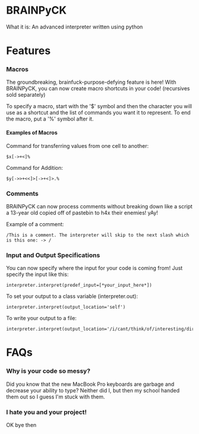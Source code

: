 # BRAINPyCK

What it is: An advanced interpreter written using python





# Features

### Macros
The groundbreaking, brainfuck-purpose-defying feature is here! With BRAINPyCK, you can now create macro shortcuts in your code! (recursives sold separately)

To specify a macro, start with the '$' symbol and then the character you will use as a shortcut and the list of commands you want it to represent. To end the macro, put a '%' symbol after it.

#### Examples of Macros

Command for transferring values from one cell to another:

    $x[->+<]%

Command for Addition:

    $y[->>+<<]>[->+<]>.%



### Comments

BRAINPyCK can now process comments without breaking down like a script a 13-year old copied off of pastebin to h4x their enemies! yAy!

Example of a comment:

    /This is a comment. The interpreter will skip to the next slash which is this one: -> /

### Input and Output Specifications

You can now specify where the input for your code is coming from! Just specify the input like this:

    interpreter.interpret(predef_input=[*your_input_here*])
    
To set your output to a class variable (interpreter.out):

    interpreter.interpret(output_location='self')
    
To write your output to a file:

    interpreter.interpret(output_location='/i/cant/think/of/interesting/directory/names.txt')
    
# FAQs

### Why is your code so messy?

Did you know that the new MacBook Pro keyboards are garbage and decrease your ability to type? Neither did I, but then my school handed them out so I guess I'm stuck with them.

### I hate you and your project!

OK bye then
